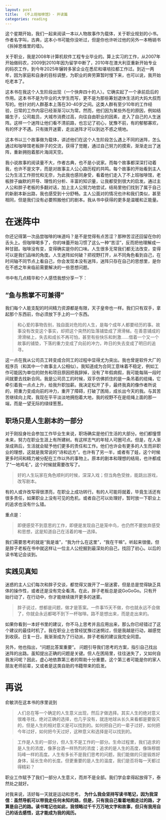 ```yaml
---
layout: post
title:  《不上班咖啡馆》- 开读篇
categories: reading
---
```


这个星期开始，我们一起来阅读一本以人物故事作为载体，关于职业规划的小书。作者名字叫，古典，这本小书可能你没听过，但是你也许听过他的另外一本畅销书《拆掉思维里的墙》。

关于职业，我是2008年计算机软件工程专业毕业的。算上实习的工作，从2007年开始做码农，2009到2010年因为留学中断了，2010年在澳大利亚重新开始专业的码农工作，到今年2025年辗转多家企业在悉尼和堪培拉都工作过。到近一两年，因为家庭和自身的目标调整，为职业的奔劳算暂时慢下来，也可以说，我开始吃老本了。

这本书在我这个人生阶段出现（一个快奔四十的人）。它确实起了一个承前启后的作用。这本书不是为毕业的大学生而写，更不是为那些筹划退休生活的大妈大叔而写的。他针对的人群基本上落在30-40岁之间。这类人群有至少10年的工作经验，日常的工作内容已经渐渐习以为常。然而，他们因为某些外在的原因，例如结婚生子，公司裁员，大城市消费过高，向往自由职业的因素，走入了自己的人生迷阵。这样一个迷阵让他们看不清前路，也忘记了初心，犹豫不前，有的郁郁寡欢，有的怀才不遇。只有拨开迷雾，走出迷阵才可以到达不惑之境地。

这本书以三个故事做为载体，讲述他们在这个人生阶段怎么遇上不同的迷阵，怎么通过和咖啡馆老板胖子的交流，获得了觉醒，通过自己努力的摸索，渐渐走出了迷阵，重新拥抱着那片海阔天空。

我小说故事的阅读量不大，作者古典，也不是小说家。而每个故事都深深打动着我，也许不是文字，而是对故事主人公心路历程的共鸣。每个故事的开始看到主人公为生活工作担忧和无奈，为此我也感同身受，看着他们走入了不上班咖啡馆，老板胖子幽默的开导、理性的分析、丰富的知识量，让我都受到很大的启发。通过主人公和胖子老板的多翻对话，加上主人公努力地尝试，结局里他们找到了属于自己的新剧本新出路，我也感受到十分舒畅。主人公面对的情况也许和我们类似，甚至相同，但是我们没有必要照搬他们的剧本。我从书中获得的更多是温暖和正能量。

# 在迷阵中

你还记得第一次品尝咖啡的味道吗？是不是觉得有点苦涩？那种苦涩还回留在你的舌头上。但咖啡喝多了，你的味蕾开始习惯了这么一种“苦涩”，反而把他理解成一种甘甜。咖啡没有变，变得确实是你的口味。人生很多无常我们都无法改变，变得可以是我们品味的角度。人生迷阵如何破？把视野打开，从不同角色看到自己，在时间轴不同节点上看自己，你会发现本没有迷阵，迷阵只存在自己的思想里，是你在不惑之年来临前需要解决的一些思想问题。

书中有几点精华和个人感悟我想分享一下：

## “鱼与熊掌不可兼得”

我们每个人能支配的时间精力资源都是有限，天子皇帝也一样。我们只有双手，拿起那个东西前，你必须放下手上的一个东西。

> 和心爱的事物告别，独自面对危险的人生，是每个成年人都要经历的事。故事没有改变这个事实，却把这个突然的坠落铺垫成了滑滑梯。在善意铺成的滑滑梯上，失去和成长不再可怕，甚至有些快乐和刺激……借着一个又一个故事的铺垫，下落的重力变成了向前的冲力，昨日的失去变成了明日的追寻。​

这一点在我从公司员工转变成合同工的过程中显得尤为突出。我也曾是软件大厂的程序员（和其中一个故事主人公相似）。我知道成为合同工意味着不稳定，例如工作可能因为单位的财务和项目原因把我辞掉，没有了年假病假，我可能每隔一段时间就要去找新合同。我是公司员工的时候，双手仿佛抓住的是一条吊着的缆绳，它牵引着我一点点上升，给我升职加薪。我决定松开了手，最终我真的像作者所说的，把重力变成向前的冲力，重开了障碍，打破了困局，成长出今天的我。与其苦苦继续向上爬，我现在平平淡淡地拥抱着大地，我的视野不在是缆绳上面的那一端，而是一望无际的绿绿葱葱。

## 职场只是人生剧本的一部分

对于刚投身社会参加工作毕业生来说，职场确实是他们生活的大部分。他们都憧憬未来，努力在职业生涯上有所建树。有这样志气的年轻人可圈可点。但是，在人渐渐成熟后，生活就会赋予他们更多的责任和工作。他们也许会有更多的人生而非职业的理想，这就是我常说的“诗和远方”。也许有了另一半，或者有了娃，这个时候更多时间和精力被分配在工作以外的事物上。原本的剧本和理想的结局，也许都成了“一地鸡毛”，这个时候就需要改写了。

> 好的人生玩家在角色顺利的时候，深深入戏；但当角色受挫，能跳出游戏，改写剧本。​

有的人或许改写得很漂亮，在职业上成功转行。有的人可能将就着，毕竟生活还有很多责任，如果职业上没有可见的危机，或者自己可以处理好，暂时放一下职业上的追求也没有什么错。

重点是：
> 即便感受不到意思的工作，即便是发现自己是笼中鸟，也仍然不要放弃感受和思想，这是知道自己在活着的唯一选择。​

我们需要思考的就是“我是谁”，“我为什么在这里”，“我在干嘛”。听起来很傻。但是胖子老板在书中就这样让一位主人公挖掘到最深处的自己，找回了初心。以后的读书笔记会谈到。

## 实践见真知

迷惑的主人公们每次和胖子交谈，都觉得又拨开了一层迷雾，但是总是觉得缺乏具体的操作性，或者还是没有完全看清。在此，胖子老板总是说GoGoGo。只有开始行动了，在行动中，你才能继续拨开更多的迷雾。

> 胖子说过，想都是问题，做才是答案。一件事15天不做，你也就永远不会做了，你就会永远都喝不到下一杯咖啡。路不是想出来，而是走出来的。

如果你看到一本好书里的建议，你不马上思考并且应用出来，那么你已经错过了这个建议的最佳时机了。我在职业上也曾经犹豫过迷惘过，但是我越是行动，越感觉到收获。日复一日，我渐渐成为了行动派，胖子老板的建议我完全同意。

另外，他也指出，“问题比答案重要”。 问题引导我们思考的方案，指引自己找出迷阵的出路。虽知提出正确的问题是关键。但人在困局里，往往迷失了，又如何自我发问呢？因此，虚心地依靠第三者的帮助十分重要。这个第三者可能是你的家人朋友老师前辈，又或者是这类自助的书籍带来的启发。



# 再说

俞敏洪在这本书的序里说到

> 人们总在等一个确定的人生意义出现，然后才做选择。其实人生的绝对意义很难寻找，绝对正确的选择，也几乎没有，就连地球从长久来看都是要毁灭的，但是人生的相对意义是可以找到的。如何把自己的一辈子过好，如何把今年过好，如何把今天过好，这种意义和选择是可以找到的。

> 工作是人生的一部分，但人生不是工作的一部分。生命过程里，我们追求的是人生的浓度，像茅台酒一样热烈的浓度；追求的是人生的高度，像珠穆朗玛峰一样的高度。人生有多长不是我们思考的问题，我们能做的只是锻炼好身体，延长生命的长度。但更重要的是人生的温度，我们是否将每一天都过得精彩？

职业工作赋予了我们一部分人生意义，而并不是全部。我们学会拿得起放得下，泰然处之就好。

对我来说，活好每一天就是运动和思考。
**为什么我会坚持写读书笔记，因为我深信：虽然导航可以带我走任何未知的路，但是，只有我自己看着地图走过的路，才算是自己的路。读书笔记也如此，我领略过千千万万地文字和故事，但只有我用自己的话去感悟，这才能成为我的阅历。**








<!--stackedit_data:
eyJoaXN0b3J5IjpbLTU5NTMwODAxOCwtMTYyNTI1MjEyOCwtMT
g5NTQ5NDUwNCw4MDQ4Mjc1MzEsLTc4MjM1NTg0MiwtNDUxNTI4
OTc0LDE4Mzk3NjY2NDIsMTY0OTQ4NjYyNiwtOTg0MTgwMDc1XX
0=
-->